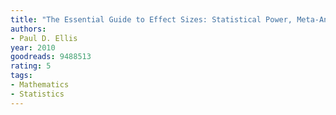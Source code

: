 ```yaml
---
title: "The Essential Guide to Effect Sizes: Statistical Power, Meta-Analysis, and the Interpretation of Research Results"
authors:
- Paul D. Ellis
year: 2010
goodreads: 9488513
rating: 5
tags:
- Mathematics
- Statistics
---
```

